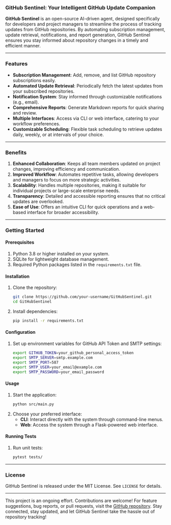 ### GitHub Sentinel: Your Intelligent GitHub Update Companion

**GitHub Sentinel** is an open-source AI-driven agent, designed specifically for developers and project managers to streamline the process of tracking updates from GitHub repositories. By automating subscription management, update retrieval, notifications, and report generation, GitHub Sentinel ensures you stay informed about repository changes in a timely and efficient manner. 

---

### Features

- **Subscription Management**: Add, remove, and list GitHub repository subscriptions easily.
- **Automated Update Retrieval**: Periodically fetch the latest updates from your subscribed repositories.
- **Notification System**: Stay informed through customizable notifications (e.g., email).
- **Comprehensive Reports**: Generate Markdown reports for quick sharing and review.
- **Multiple Interfaces**: Access via CLI or web interface, catering to your workflow preferences.
- **Customizable Scheduling**: Flexible task scheduling to retrieve updates daily, weekly, or at intervals of your choice.

---

### Benefits

1. **Enhanced Collaboration**: Keeps all team members updated on project changes, improving efficiency and communication.
2. **Improved Workflow**: Automates repetitive tasks, allowing developers and managers to focus on more strategic activities.
3. **Scalability**: Handles multiple repositories, making it suitable for individual projects or large-scale enterprise needs.
4. **Transparency**: Detailed and accessible reporting ensures that no critical updates are overlooked.
5. **Ease of Use**: Offers an intuitive CLI for quick operations and a web-based interface for broader accessibility.

---

### Getting Started

#### Prerequisites
1. Python 3.8 or higher installed on your system.
2. SQLite for lightweight database management.
3. Required Python packages listed in the `requirements.txt` file.

#### Installation
1. Clone the repository:
   ```bash
   git clone https://github.com/your-username/GitHubSentinel.git
   cd GitHubSentinel
   ```
2. Install dependencies:
   ```bash
   pip install -r requirements.txt
   ```

#### Configuration
1. Set up environment variables for GitHub API Token and SMTP settings:
   ```bash
   export GITHUB_TOKEN=your_github_personal_access_token
   export SMTP_SERVER=smtp.example.com
   export SMTP_PORT=587
   export SMTP_USER=your_email@example.com
   export SMTP_PASSWORD=your_email_password
   ```

#### Usage
1. Start the application:
   ```bash
   python src/main.py
   ```
2. Choose your preferred interface:
   - **CLI**: Interact directly with the system through command-line menus.
   - **Web**: Access the system through a Flask-powered web interface.

#### Running Tests
1. Run unit tests:
   ```bash
   pytest tests/
   ```

---

### License
GitHub Sentinel is released under the MIT License. See `LICENSE` for details.

---

This project is an ongoing effort. Contributions are welcome! For feature suggestions, bug reports, or pull requests, visit the [GitHub repository](https://github.com/your-username/GitHubSentinel). Stay connected, stay updated, and let GitHub Sentinel take the hassle out of repository tracking!